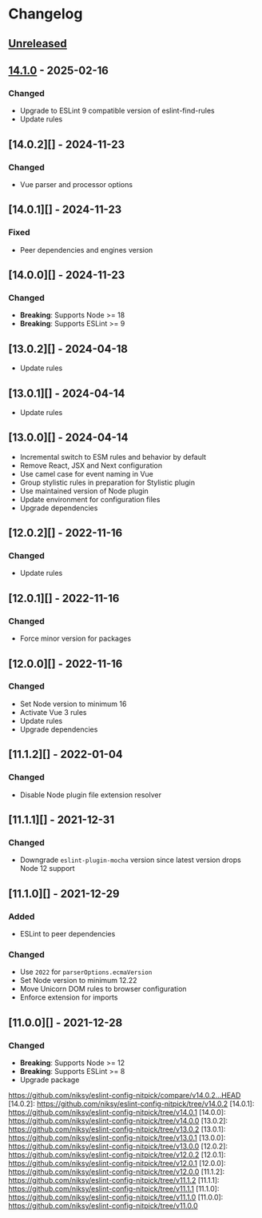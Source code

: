# Changelog

## [Unreleased][]

## [14.1.0][] - 2025-02-16

### Changed

- Upgrade to ESLint 9 compatible version of eslint-find-rules
- Update rules

## [14.0.2][] - 2024-11-23

### Changed

- Vue parser and processor options

## [14.0.1][] - 2024-11-23

### Fixed

- Peer dependencies and engines version

## [14.0.0][] - 2024-11-23

### Changed

- **Breaking**: Supports Node >= 18
- **Breaking**: Supports ESLint >= 9

## [13.0.2][] - 2024-04-18

- Update rules

## [13.0.1][] - 2024-04-14

- Update rules

## [13.0.0][] - 2024-04-14

- Incremental switch to ESM rules and behavior by default
- Remove React, JSX and Next configuration
- Use camel case for event naming in Vue
- Group stylistic rules in preparation for Stylistic plugin
- Use maintained version of Node plugin
- Update environment for configuration files
- Upgrade dependencies

## [12.0.2][] - 2022-11-16

### Changed

- Update rules

## [12.0.1][] - 2022-11-16

### Changed

- Force minor version for packages

## [12.0.0][] - 2022-11-16

### Changed

- Set Node version to minimum 16
- Activate Vue 3 rules
- Update rules
- Upgrade dependencies

## [11.1.2][] - 2022-01-04

### Changed

- Disable Node plugin file extension resolver

## [11.1.1][] - 2021-12-31

### Changed

- Downgrade `eslint-plugin-mocha` version since latest version drops Node 12
  support

## [11.1.0][] - 2021-12-29

### Added

- ESLint to peer dependencies

### Changed

- Use `2022` for `parserOptions.ecmaVersion`
- Set Node version to minimum 12.22
- Move Unicorn DOM rules to browser configuration
- Enforce extension for imports

## [11.0.0][] - 2021-12-28

### Changed

- **Breaking**: Supports Node >= 12
- **Breaking**: Supports ESLint >= 8
- Upgrade package

[Unreleased]: https://github.com/niksy/eslint-config-nitpick/compare/v14.1.0...HEAD
[14.1.0]: https://github.com/niksy/eslint-config-nitpick/tree/v14.1.0
	https://github.com/niksy/eslint-config-nitpick/compare/v14.0.2...HEAD
[14.0.2]: https://github.com/niksy/eslint-config-nitpick/tree/v14.0.2
[14.0.1]: https://github.com/niksy/eslint-config-nitpick/tree/v14.0.1
[14.0.0]: https://github.com/niksy/eslint-config-nitpick/tree/v14.0.0
[13.0.2]: https://github.com/niksy/eslint-config-nitpick/tree/v13.0.2
[13.0.1]: https://github.com/niksy/eslint-config-nitpick/tree/v13.0.1
[13.0.0]: https://github.com/niksy/eslint-config-nitpick/tree/v13.0.0
[12.0.2]: https://github.com/niksy/eslint-config-nitpick/tree/v12.0.2
[12.0.1]: https://github.com/niksy/eslint-config-nitpick/tree/v12.0.1
[12.0.0]: https://github.com/niksy/eslint-config-nitpick/tree/v12.0.0
[11.1.2]: https://github.com/niksy/eslint-config-nitpick/tree/v11.1.2
[11.1.1]: https://github.com/niksy/eslint-config-nitpick/tree/v11.1.1
[11.1.0]: https://github.com/niksy/eslint-config-nitpick/tree/v11.1.0
[11.0.0]: https://github.com/niksy/eslint-config-nitpick/tree/v11.0.0
